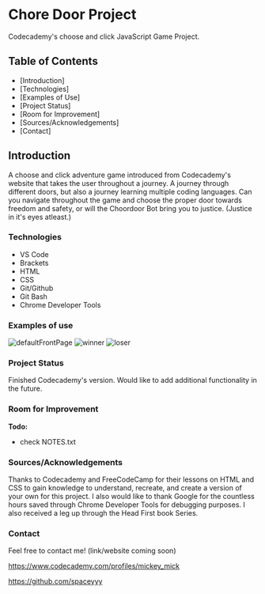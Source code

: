 # Chore Door Project

Codecademy's choose and click JavaScript Game Project.

## Table of Contents

+ [Introduction]
+ [Technologies]
+ [Examples of Use]
+ [Project Status]
+ [Room for Improvement]
+ [Sources/Acknowledgements]
+ [Contact]

## Introduction

A choose and click adventure game introduced from Codecademy's website that takes the user throughout a journey. A journey through different doors, but also a journey learning multiple coding languages. Can you navigate throughout the game and 
choose the proper door towards freedom and safety, or will the Choordoor Bot bring you to justice. (Justice in it's eyes
atleast.)

### Technologies

+ VS Code
+ Brackets
+ HTML
+ CSS 
+ Git/Github
+ Git Bash
+ Chrome Developer Tools

### Examples of use

![defaultFrontPage](https://user-images.githubusercontent.com/18295073/141260035-f316ed8e-9079-490b-bf16-30cdb414eebc.PNG)
![winner](https://user-images.githubusercontent.com/18295073/141260048-adb65663-6dc0-4d90-aac5-2bdc9b262568.PNG)
![loser](https://user-images.githubusercontent.com/18295073/141260060-7adf1250-9099-4e33-8b8e-9a6c4cff19f4.PNG)

### Project Status

Finished Codecademy's version. Would like to add additional functionality in the future.

### Room for Improvement

__Todo:__
+ check NOTES.txt

### Sources/Acknowledgements

Thanks to Codecademy and FreeCodeCamp for their lessons on HTML and CSS to gain knowledge to understand, recreate, and create a version of your own for this project. I also would like to
thank Google for the countless hours saved through Chrome Developer Tools for debugging purposes.
I also received a leg up through the Head First book Series.

### Contact

Feel free to contact me! (link/website coming soon)

https://www.codecademy.com/profiles/mickey_mick

https://github.com/spaceyyy
